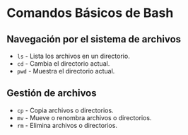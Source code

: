 # Comandos Básicos de Bash

## Navegación por el sistema de archivos
- `ls` - Lista los archivos en un directorio.
- `cd` - Cambia el directorio actual.
- `pwd` - Muestra el directorio actual.

## Gestión de archivos
- `cp` - Copia archivos o directorios.
- `mv` - Mueve o renombra archivos o directorios.
- `rm` - Elimina archivos o directorios.